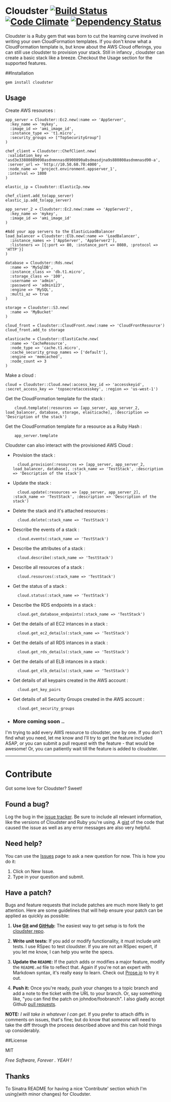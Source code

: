# Cloudster [![Build Status](https://travis-ci.org/emilsoman/cloudster.png)](https://travis-ci.org/emilsoman/cloudster) [![Code Climate](https://codeclimate.com/badge.png)](https://codeclimate.com/github/emilsoman/cloudster) [![Dependency Status](https://gemnasium.com/emilsoman/cloudster.png)](https://gemnasium.com/emilsoman/cloudster)

Cloudster is a Ruby gem that was born to cut the learning curve involved in writing your own CloudFormation templates. If you don't know what
a CloudFormation template is, but know about the AWS Cloud offerings, you can still use cloudster to provision your stack. Still in infancy , cloudster
can create a basic stack like a breeze. Checkout the Usage section for the supported features.

##Installation

    gem install cloudster

## Usage

Create AWS resources :

    app_server = Cloudster::Ec2.new(:name => 'AppServer',
      :key_name => 'mykey',
      :image_id => 'ami_image_id',
      :instance_type => 't1.micro',
      :security_groups => ["TopSecurityGroup"]
    )

    chef_client = Cloudster::ChefClient.new(
     :validation_key => 'asd3e33880889098asdnmnnasd8900890a8sdmasdjna9s880808asdnmnasd90-a',
     :server_url => 'http://10.50.60.70:4000',
     :node_name => 'project.environment.appserver_1',
     :interval => 1800
    )

    elastic_ip = Cloudster::ElasticIp.new

    chef_client.add_to(app_server)
    elastic_ip.add_to(app_server)

    app_server_2 = Cloudster::Ec2.new(:name => 'AppServer2',
      :key_name => 'mykey',
      :image_id => 'ami_image_id'
    )

    #Add your app servers to the ElasticLoadBalancer
    load_balancer = Cloudster::Elb.new(:name => 'LoadBalancer',
      :instance_names => ['AppServer', 'AppServer2'],
      :listeners => [{:port => 80, :instance_port => 8080, :protocol => 'HTTP'}]
    )

    database = Cloudster::Rds.new(
      :name => 'MySqlDB',
      :instance_class => 'db.t1.micro',
      :storage_class => '100',
      :username => 'admin',
      :password => 'admin123',
      :engine => 'MySQL',
      :multi_az => true
    )

    storage = Cloudster::S3.new(
      :name => 'MyBucket'
    )

    cloud_front = Cloudster::CloudFront.new(:name => 'CloudFrontResource')
    cloud_front.add_to storage

    elasticache = Cloudster::ElastiCache.new(
      :name => 'CacheResource',
      :node_type => 'cache.t1.micro',
      :cache_security_group_names => ['default'],
      :engine => 'memcached',
      :node_count => 3
    )

Make a cloud :

    cloud = Cloudster::Cloud.new(:access_key_id => 'accesskeyid', :secret_access_key => 'topsecretaccesskey', :region => 'us-west-1')

Get the CloudFormation template for the stack :

        cloud.template(:resources => [app_server, app_server_2, load_balancer, database, storage, elasticache], :description => 'Description of the stack')

Get the CloudFormation template for a resource as a Ruby Hash :

        app_server.template

Cloudster can also interact with the provisioned AWS Cloud :

- Provision the stack :

        cloud.provision(:resources => [app_server, app_server_2, load_balancer, database], :stack_name => 'TestStack', :description => 'Description of the stack')

- Update the stack :

        cloud.update(:resources => [app_server, app_server_2], :stack_name => 'TestStack', :description => 'Description of the stack')

- Delete the stack and it's attached resources :

        cloud.delete(:stack_name => 'TestStack')

- Describe the events of a stack :

        cloud.events(:stack_name => 'TestStack')

- Describe the attributes of a stack :

        cloud.describe(:stack_name => 'TestStack')

- Describe all resources of a stack :

        cloud.resources(:stack_name => 'TestStack')

- Get the status of a stack :

        cloud.status(:stack_name => 'TestStack')

- Describe the RDS endpoints in a stack :

        cloud.get_database_endpoints(:stack_name => 'TestStack')

- Get the details of all EC2 intances in a stack :

        cloud.get_ec2_details(:stack_name => 'TestStack')

- Get the details of all RDS intances in a stack :

        cloud.get_rds_details(:stack_name => 'TestStack')

- Get the details of all ELB intances in a stack :

        cloud.get_elb_details(:stack_name => 'TestStack')

- Get details of all keypairs created in the AWS account :

        cloud.get_key_pairs

- Get details of all Security Groups created in the AWS account :

        cloud.get_security_groups

- ### More coming soon ..

I'm trying to add every AWS resource to cloudster, one by one. If you don't find what you need,
let me know and I'll try to get the feature included ASAP, or you can submit a pull request with the feature -
that would be awesome! Or, you can patiently wait till the feature is added to cloudster.

----------------

# Contribute

Got some love for Cloudster? Sweet!

## Found a bug?

Log the bug in the [issue tracker](https://github.com/emilsoman/cloudster/issues). Be sure to include all relevant information, like
the versions of Cloudster and Ruby you're using. A [gist](http://gist.github.com/)
of the code that caused the issue as well as any error messages are also very
helpful.

## Need help?

You can use the [Issues](https://github.com/emilsoman/cloudster/issues) page to ask a new question for now. This is how you do it:
1. Click on New Issue.
2. Type in your question and submit.

## Have a patch?

Bugs and feature requests that include patches are much more likely to
get attention. Here are some guidelines that will help ensure your patch
can be applied as quickly as possible:

1. **Use [Git](http://git-scm.com) and [GitHub](http://github.com):**
   The easiest way to get setup is to fork the
   [cloudster repo](http://github.com/emilsoman/cloudster/).

2. **Write unit tests:** If you add or modify functionality, it must
   include unit tests. I use RSpec to test cloudster. If you are not an
   RSpec expert, if you let me know, I can help you write the specs.

3. **Update the `README`:** If the patch adds or modifies a major feature,
   modify the `README.md` file to reflect that. Again if you're not an
   expert with Markdown syntax, it's really easy to learn. Check out [Prose.io](http://prose.io/) to
   try it out.

4. **Push it:** Once you're ready, push your changes to a topic branch
   and add a note to the ticket with the URL to your branch. Or, say
   something like, "you can find the patch on johndoe/foobranch". I also
   gladly accept Github [pull requests](http://help.github.com/pull-requests/).

__NOTE:__ _I will take in whatever I can get._ If you prefer to
attach diffs in comments on issues, that's fine; but do know
that _someone_ will need to take the diff through the process described
above and this can hold things up considerably.


##License

MIT

*Free Software, Forever . YEAH !*

## Thanks

To Sinatra README for having a nice 'Contribute' section which I'm using(with minor changes) for Cloudster.
